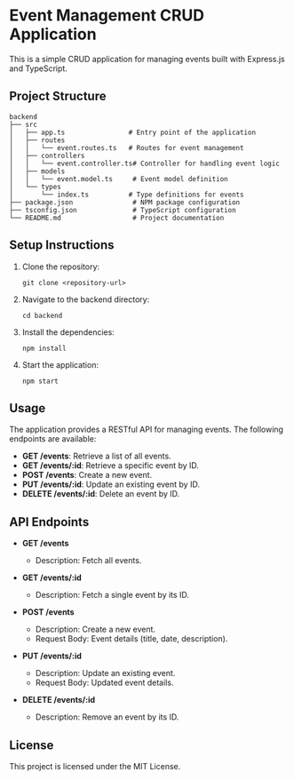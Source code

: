 # Event Management CRUD Application

This is a simple CRUD application for managing events built with Express.js and TypeScript.

## Project Structure

```
backend
├── src
│   ├── app.ts                # Entry point of the application
│   ├── routes
│   │   └── event.routes.ts   # Routes for event management
│   ├── controllers
│   │   └── event.controller.ts# Controller for handling event logic
│   ├── models
│   │   └── event.model.ts     # Event model definition
│   └── types
│       └── index.ts          # Type definitions for events
├── package.json               # NPM package configuration
├── tsconfig.json              # TypeScript configuration
└── README.md                  # Project documentation
```

## Setup Instructions

1. Clone the repository:
   ```
   git clone <repository-url>
   ```

2. Navigate to the backend directory:
   ```
   cd backend
   ```

3. Install the dependencies:
   ```
   npm install
   ```

4. Start the application:
   ```
   npm start
   ```

## Usage

The application provides a RESTful API for managing events. The following endpoints are available:

- **GET /events**: Retrieve a list of all events.
- **GET /events/:id**: Retrieve a specific event by ID.
- **POST /events**: Create a new event.
- **PUT /events/:id**: Update an existing event by ID.
- **DELETE /events/:id**: Delete an event by ID.

## API Endpoints

- **GET /events**
  - Description: Fetch all events.
  
- **GET /events/:id**
  - Description: Fetch a single event by its ID.
  
- **POST /events**
  - Description: Create a new event.
  - Request Body: Event details (title, date, description).
  
- **PUT /events/:id**
  - Description: Update an existing event.
  - Request Body: Updated event details.
  
- **DELETE /events/:id**
  - Description: Remove an event by its ID.

## License

This project is licensed under the MIT License.